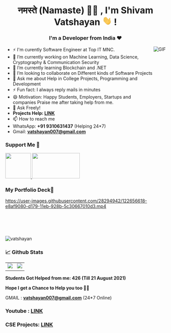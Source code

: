 <h1 align="center"> नमस्ते (Namaste) 🙏🏻 , I'm Shivam Vatshayan <img src="https://raw.githubusercontent.com/ABSphreak/ABSphreak/master/gifs/Hi.gif" width="30px"> ! </h1>
<h3 align="center">I'm a Developer from India ❤</h3>

<img align="right" alt="GIF" height="300px" src='https://github.com/mayankchaudhary26/Cool-Readme-ideas/blob/master/data/octocat/daftpunktocat-guy.gif' />


- ⚡  I'm curently Software Engineer at Top IT MNC.
- 🔭 I’m currently working on Machine Learning, Data Science, Cryptography & Communication Security
- 🌱 I’m currently learning Blockchain and .NET 
- 👯 I’m looking to collaborate on Different kinds of Software Projects
- 💬 Ask me about Help in College Projects, Programming and Development
- ⚡ Fun fact: I always reply mails in minutes
- 😄 Motivation: Happy Students, Employers, Startups and companies Praise me after taking help from me. 
- 🌱 Ask Freely! 
-  **Projects Help: [**LINK**](https://www.cse-projects.com)**
- 📫 How to reach me
-    WhatsApp: **+91 9310631437** (Helping 24*7)
-    Gmail: **vatshayan007@gmail.com**

### Support Me 🙏

<a href="https://paypal.me/shivamvatshayan1?locale.x=en_GB">
<img src="https://www.freepnglogos.com/uploads/paypal-logo-png-7.png" width="80" height="80"/>
</a> 
<a href="https://payu.in/pay/EF5CC807B025152D0345FF03AB2352E5">
<img src="https://cdn.freelogovectors.net/wp-content/uploads/2019/02/payumoney-logo.png" width="150" height="80"/>
</a>



### My Portfolio Deck🔭

https://user-images.githubusercontent.com/28294942/122656618-e8af9080-d179-11eb-928b-5c30667010d3.mp4

<div style="padding: 20px 0px;"><img src="./qwerty.png" alt=""></div>

<p align="left"> <img src="https://komarev.com/ghpvc/?username=vatshayan&label=Profile%20views&color=0e75b6&style=flat" alt="vatshayan" /> </p>



</p>

### 📈 Github Stats

<table width="100%">
  <tr>
    <td>
<img height="180em" src="https://github-readme-stats.vercel.app/api?username=vatshayan&show_icons=true&hide_border=true&theme=prussian"/> </td>
 <td> <img height="180em" src="https://github-readme-stats.vercel.app/api/top-langs/?username=vatshayan&show_icons=true&hide_border=true&layout=compact&langs_count=8&theme=prussian"/> </td>
  </tr>
 <table>


**Students Got Helped from me: 426 (Till 21 August 2021)**

**Hope I get a Chance to Help you too 🙏🙏**

GMAIL : **vatshayan007@gmail.com** (24*7 Online)
   
### Youtube : [LINK](https://youtube.com/channel/UC-fiWBgdArpy9KtC_CO7XrQ)
### CSE Projects: [LINK](https://www.cse-projects.com)


